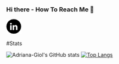 ### Hi there - How To Reach Me 👋

<a href = "https://www.linkedin.com/in/adriana-giol-4a4b3b154/">
  <img src = "Logo/linkedin.png" width = "auto" height="40px"/>
</a>

#Stats

![Adriana-Giol's GitHub stats](https://github-readme-stats.vercel.app/api?username=adriana-giol&count_private=true&show_icons=true&theme=jolly)
[![Top Langs](https://github-readme-stats.vercel.app/api/top-langs/?username=adriana-giol&langs_count=8)](https://github.com/adriana-giol/github-readme-stats)


<!--
**Adriana-Giol/Adriana-Giol** is a ✨ _special_ ✨ repository because its `README.md` (this file) appears on your GitHub profile.

<!-- https://github.com/anuraghazra/github-readme-stats/blob/master/themes/README.md -- Theme Statistici github
https://github.com/anuraghazra/github-readme-stats#customization
-->
